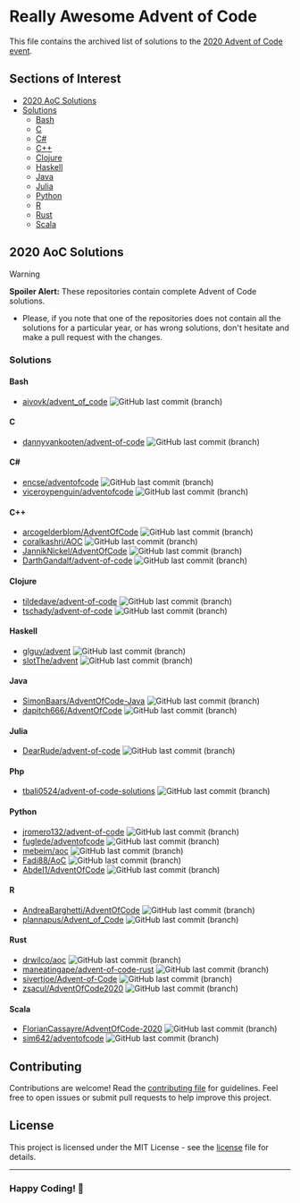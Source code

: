 # Really Awesome Advent of Code

This file contains the archived list of solutions to the [2020 Advent of Code event](https://adventofcode.com/2020).

## Sections of Interest

- [2020 AoC Solutions](#2020-aoc-solutions)
- [Solutions](#solutions)
    - [Bash](#bash)
    - [C](#c)
    - [C\#](#c-1)
    - [C++](#c-2)
    - [Clojure](#clojure)
    - [Haskell](#haskell)
    - [Java](#java)
    - [Julia](#julia)
    - [Python](#python)
    - [R](#r)
    - [Rust](#rust)
    - [Scala](#scala)

## 2020 AoC Solutions

> [!WARNING]
> **Spoiler Alert:** These repositories contain complete Advent of Code solutions.
>
> - Please, if you note that one of the repositories does not contain all the solutions for a particular year, or has
> wrong solutions, don't hesitate and make a pull request with the changes.

### Solutions

#### Bash

- [aivovk/advent_of_code](https://github.com/aivovk/advent_of_code) ![GitHub last commit (branch)](https://img.shields.io/github/last-commit/aivovk/advent_of_code/main)

#### C

- [dannyvankooten/advent-of-code](https://github.com/dannyvankooten/advent-of-code) ![GitHub last commit (branch)](https://img.shields.io/github/last-commit/dannyvankooten/advent-of-code/main)

#### C\#

- [encse/adventofcode](https://github.com/encse/adventofcode) ![GitHub last commit (branch)](https://img.shields.io/github/last-commit/encse/adventofcode/master)
- [viceroypenguin/adventofcode](https://github.com/viceroypenguin/adventofcode) ![GitHub last commit (branch)](https://img.shields.io/github/last-commit/viceroypenguin/adventofcode/master)

#### C++

- [arcogelderblom/AdventOfCode](https://github.com/arcogelderblom/AdventOfCode) ![GitHub last commit (branch)](https://img.shields.io/github/last-commit/arcogelderblom/AdventOfCode/master)
- [coralkashri/AOC](https://github.com/coralkashri/AOC) ![GitHub last commit (branch)](https://img.shields.io/github/last-commit/coralkashri/AOC/master)
- [JannikNickel/AdventOfCode](https://github.com/JannikNickel/AdventOfCode) ![GitHub last commit (branch)](https://img.shields.io/github/last-commit/JannikNickel/AdventOfCode/master)
- [DarthGandalf/advent-of-code](https://github.com/DarthGandalf/advent-of-code) ![GitHub last commit (branch)](https://img.shields.io/github/last-commit/DarthGandalf/advent-of-code/master)

#### Clojure

- [tildedave/advent-of-code](https://github.com/tildedave/advent-of-code) ![GitHub last commit (branch)](https://img.shields.io/github/last-commit/tildedave/advent-of-code/main)
- [tschady/advent-of-code](https://github.com/tschady/advent-of-code) ![GitHub last commit (branch)](https://img.shields.io/github/last-commit/tschady/advent-of-code/main)

#### Haskell

- [glguy/advent](https://github.com/glguy/advent) ![GitHub last commit (branch)](https://img.shields.io/github/last-commit/glguy/advent/main)
- [slotThe/advent](https://github.com/slotThe/advent) ![GitHub last commit (branch)](https://img.shields.io/github/last-commit/slotThe/advent/master)

#### Java

- [SimonBaars/AdventOfCode-Java](https://github.com/SimonBaars/AdventOfCode-Java) ![GitHub last commit (branch)](https://img.shields.io/github/last-commit/SimonBaars/AdventOfCode-Java/master)
- [dapitch666/AdventOfCode](https://github.com/dapitch666/AdventOfCode) ![GitHub last commit (branch)](https://img.shields.io/github/last-commit/dapitch666/AdventOfCode/main)

#### Julia

- [DearRude/advent-of-code](https://github.com/DearRude/advent-of-code) ![GitHub last commit (branch)](https://img.shields.io/github/last-commit/DearRude/advent-of-code/main)

#### Php

- [tbali0524/advent-of-code-solutions](https://github.com/tbali0524/advent-of-code-solutions) ![GitHub last commit (branch)](https://img.shields.io/github/last-commit/tbali0524/advent-of-code-solutions/main)

#### Python

- [jromero132/advent-of-code](https://github.com/jromero132/advent-of-code) ![GitHub last commit (branch)](https://img.shields.io/github/last-commit/jromero132/advent-of-code/master)
- [fuglede/adventofcode](https://github.com/fuglede/adventofcode) ![GitHub last commit (branch)](https://img.shields.io/github/last-commit/fuglede/adventofcode/master)
- [mebeim/aoc](https://github.com/mebeim/aoc) ![GitHub last commit (branch)](https://img.shields.io/github/last-commit/mebeim/aoc/master)
- [Fadi88/AoC](https://github.com/Fadi88/AoC) ![GitHub last commit (branch)](https://img.shields.io/github/last-commit/Fadi88/AoC/master)
- [AbdeI1/AdventOfCode](https://github.com/AbdeI1/AdventOfCode) ![GitHub last commit (branch)](https://img.shields.io/github/last-commit/AbdeI1/AdventOfCode/main)

#### R

- [AndreaBarghetti/AdventOfCode](https://github.com/AndreaBarghetti/AdventOfCode) ![GitHub last commit (branch)](https://img.shields.io/github/last-commit/AndreaBarghetti/AdventOfCode/main)
- [plannapus/Advent_of_Code](https://github.com/plannapus/Advent_of_Code) ![GitHub last commit (branch)](https://img.shields.io/github/last-commit/plannapus/Advent_of_Code/master)

#### Rust

- [drwilco/aoc](https://github.com/drwilco/aoc) ![GitHub last commit (branch)](https://img.shields.io/github/last-commit/drwilco/aoc/main)
- [maneatingape/advent-of-code-rust](https://github.com/maneatingape/advent-of-code-rust) ![GitHub last commit (branch)](https://img.shields.io/github/last-commit/maneatingape/advent-of-code-rust/main)
- [sivertjoe/Advent-of-Code](https://github.com/sivertjoe/Advent-of-Code) ![GitHub last commit (branch)](https://img.shields.io/github/last-commit/sivertjoe/Advent-of-Code/master)
- [zsacul/AdventOfCode2020](https://github.com/zsacul/AdventOfCode2020) ![GitHub last commit (branch)](https://img.shields.io/github/last-commit/zsacul/AdventOfCode2020/master)

#### Scala

- [FlorianCassayre/AdventOfCode-2020](https://github.com/FlorianCassayre/AdventOfCode-2020) ![GitHub last commit (branch)](https://img.shields.io/github/last-commit/FlorianCassayre/AdventOfCode-2020/master)
- [sim642/adventofcode](https://github.com/sim642/adventofcode) ![GitHub last commit (branch)](https://img.shields.io/github/last-commit/sim642/adventofcode/master)

## Contributing

Contributions are welcome! Read the [contributing file](./contributing.md) for guidelines. Feel free to open issues or
submit pull requests to help improve this project.

## License

This project is licensed under the MIT License - see the [license](./license) file for details.

---

### **Happy Coding!** 🚀
